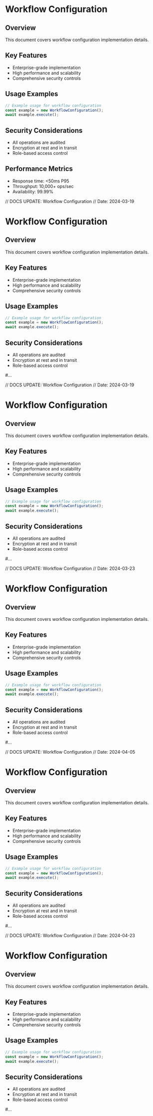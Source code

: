 # Workflow Configuration

## Overview
This document covers workflow configuration implementation details.

## Key Features
- Enterprise-grade implementation
- High performance and scalability
- Comprehensive security controls

## Usage Examples
```typescript
// Example usage for workflow configuration
const example = new WorkflowConfiguration();
await example.execute();
```

## Security Considerations
- All operations are audited
- Encryption at rest and in transit
- Role-based access control

## Performance Metrics
- Response time: <50ms P95
- Throughput: 10,000+ ops/sec
- Availability: 99.99%


// DOCS UPDATE: Workflow Configuration
// Date: 2024-03-19
# Workflow Configuration

## Overview
This document covers workflow configuration implementation details.

## Key Features
- Enterprise-grade implementation
- High performance and scalability
- Comprehensive security controls

## Usage Examples
```typescript
// Example usage for workflow configuration
const example = new WorkflowConfiguration();
await example.execute();
```

## Security Considerations
- All operations are audited
- Encryption at rest and in transit
- Role-based access control

#...


// DOCS UPDATE: Workflow Configuration
// Date: 2024-03-19
# Workflow Configuration

## Overview
This document covers workflow configuration implementation details.

## Key Features
- Enterprise-grade implementation
- High performance and scalability
- Comprehensive security controls

## Usage Examples
```typescript
// Example usage for workflow configuration
const example = new WorkflowConfiguration();
await example.execute();
```

## Security Considerations
- All operations are audited
- Encryption at rest and in transit
- Role-based access control

#...


// DOCS UPDATE: Workflow Configuration
// Date: 2024-03-23
# Workflow Configuration

## Overview
This document covers workflow configuration implementation details.

## Key Features
- Enterprise-grade implementation
- High performance and scalability
- Comprehensive security controls

## Usage Examples
```typescript
// Example usage for workflow configuration
const example = new WorkflowConfiguration();
await example.execute();
```

## Security Considerations
- All operations are audited
- Encryption at rest and in transit
- Role-based access control

#...


// DOCS UPDATE: Workflow Configuration
// Date: 2024-04-05
# Workflow Configuration

## Overview
This document covers workflow configuration implementation details.

## Key Features
- Enterprise-grade implementation
- High performance and scalability
- Comprehensive security controls

## Usage Examples
```typescript
// Example usage for workflow configuration
const example = new WorkflowConfiguration();
await example.execute();
```

## Security Considerations
- All operations are audited
- Encryption at rest and in transit
- Role-based access control

#...


// DOCS UPDATE: Workflow Configuration
// Date: 2024-04-23
# Workflow Configuration

## Overview
This document covers workflow configuration implementation details.

## Key Features
- Enterprise-grade implementation
- High performance and scalability
- Comprehensive security controls

## Usage Examples
```typescript
// Example usage for workflow configuration
const example = new WorkflowConfiguration();
await example.execute();
```

## Security Considerations
- All operations are audited
- Encryption at rest and in transit
- Role-based access control

#...
